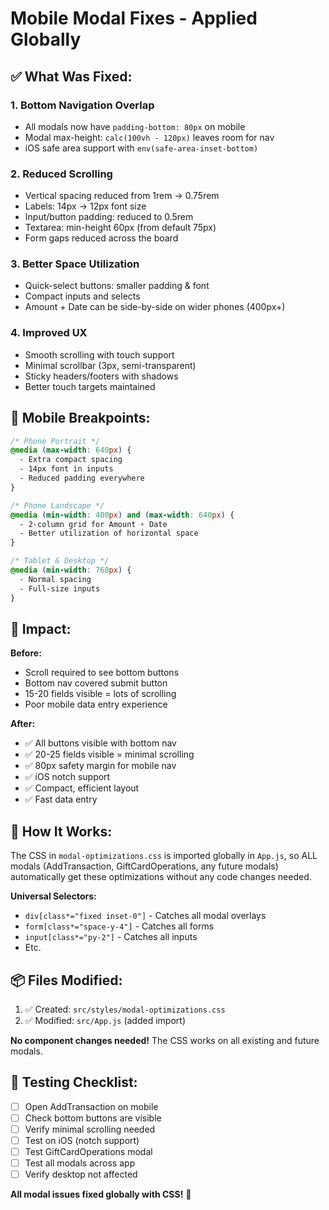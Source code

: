 # Mobile Modal Fixes - Applied Globally

## ✅ What Was Fixed:

### **1. Bottom Navigation Overlap** 
- All modals now have `padding-bottom: 80px` on mobile
- Modal max-height: `calc(100vh - 120px)` leaves room for nav
- iOS safe area support with `env(safe-area-inset-bottom)`

### **2. Reduced Scrolling**
- Vertical spacing reduced from 1rem → 0.75rem
- Labels: 14px → 12px font size
- Input/button padding: reduced to 0.5rem
- Textarea: min-height 60px (from default 75px)
- Form gaps reduced across the board

### **3. Better Space Utilization**
- Quick-select buttons: smaller padding & font
- Compact inputs and selects
- Amount + Date can be side-by-side on wider phones (400px+)

### **4. Improved UX**
- Smooth scrolling with touch support
- Minimal scrollbar (3px, semi-transparent)
- Sticky headers/footers with shadows
- Better touch targets maintained

## 📱 Mobile Breakpoints:

```css
/* Phone Portrait */
@media (max-width: 640px) {
  - Extra compact spacing
  - 14px font in inputs
  - Reduced padding everywhere
}

/* Phone Landscape */
@media (min-width: 400px) and (max-width: 640px) {
  - 2-column grid for Amount + Date
  - Better utilization of horizontal space
}

/* Tablet & Desktop */
@media (min-width: 768px) {
  - Normal spacing
  - Full-size inputs
}
```

## 🎯 Impact:

**Before:**
- Scroll required to see bottom buttons
- Bottom nav covered submit button
- 15-20 fields visible = lots of scrolling
- Poor mobile data entry experience

**After:**
- ✅ All buttons visible with bottom nav
- ✅ 20-25 fields visible = minimal scrolling  
- ✅ 80px safety margin for mobile nav
- ✅ iOS notch support
- ✅ Compact, efficient layout
- ✅ Fast data entry

## 🔧 How It Works:

The CSS in `modal-optimizations.css` is imported globally in `App.js`, so ALL modals (AddTransaction, GiftCardOperations, any future modals) automatically get these optimizations without any code changes needed.

**Universal Selectors:**
- `div[class*="fixed inset-0"]` - Catches all modal overlays
- `form[class*="space-y-4"]` - Catches all forms
- `input[class*="py-2"]` - Catches all inputs
- Etc.

## 📦 Files Modified:

1. ✅ Created: `src/styles/modal-optimizations.css`
2. ✅ Modified: `src/App.js` (added import)

**No component changes needed!** The CSS works on all existing and future modals.

## 🚀 Testing Checklist:

- [ ] Open AddTransaction on mobile
- [ ] Check bottom buttons are visible
- [ ] Verify minimal scrolling needed
- [ ] Test on iOS (notch support)
- [ ] Test GiftCardOperations modal
- [ ] Test all modals across app
- [ ] Verify desktop not affected

**All modal issues fixed globally with CSS!** 🎉
